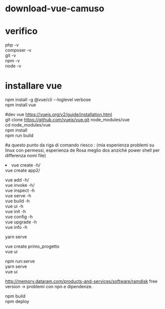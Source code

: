 # download-vue-camuso
<h1>
verifico  
</h1>

php -v </br>
composer -v </br>
git -v </br>
npm -v </br> 
node -v </br>

# installare vue

npm install -g @vue/cli --loglevel verbose</br>
npm install vue</br>

#dev vue
https://vuejs.org/v2/guide/installation.html</br>
git clone https://github.com/vuejs/vue.git node_modules/vue</br>
cd node_modules/vue</br>
npm install</br>
npm run build</br>

#a questo punto da riga di comando riesco : (mia esperienza problemi su linux con permessi, esperienza de Rosa meglio dos anzichè power shell per differenza nomi file)

<li>
vue create -h/<br>
vue create app2/<br>
</li>

vue add -h/<br>
vue invoke -h/<br>
vue inspect -h<br>
vue serve -h<br>
vue build -h<br>
vue ui -h<br>
vue init -h<br>
vue config -h<br>
vue upgrade -h<br>
vue info -h<br>

yarn serve</br>

vue create primo_progetto</br>
vue ui</br>

npm run:serve</br>
yarn serve</br>
vue ui</br>

http://memory.dataram.com/products-and-services/software/ramdisk
free version -> problemi con npn e dipendenze.

npm build</br>
npm deploy</br>

